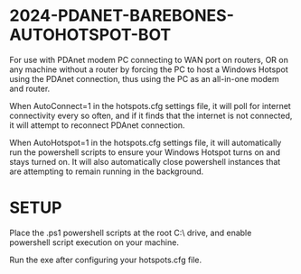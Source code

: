 # 2024-PDANET-BAREBONES-AUTOHOTSPOT-BOT
For use with PDAnet modem PC connecting to WAN port on routers, OR on any machine without a router by forcing the PC to host a Windows Hotspot using the PDAnet connection, thus using the PC as an all-in-one modem and router.


When AutoConnect=1 in the hotspots.cfg settings file, it will poll for internet connectivity every so often, and if it finds that the internet is not connected, it will attempt to reconnect PDAnet connection.

When AutoHotspot=1 in the hotspots.cfg settings file, it will automatically run the powershell scripts to ensure your Windows Hotspot turns on and stays turned on. It will also automatically close powershell instances that are attempting to remain running in the background.


# SETUP

Place the .ps1 powershell scripts at the root C:\ drive, and enable powershell script execution on your machine.

Run the exe after configuring your hotspots.cfg file.
